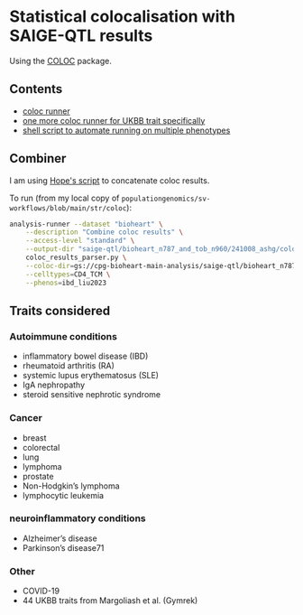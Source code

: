 # Statistical colocalisation with SAIGE-QTL results

Using the [COLOC](https://chr1swallace.github.io/coloc/index.html) package.

## Contents

* [coloc runner](coloc_runner.py)
* [one more coloc runner for UKBB trait specifically](coloc_ukbb_runner.py)
* [shell script to automate running on multiple phenotypes](multi_pheno_runner.sh)


## Combiner

I am using [Hope's script](https://github.com/populationgenomics/sv-workflows/blob/main/str/coloc/coloc_results_parser.py) to concatenate coloc results.

To run (from my local copy of `populationgenomics/sv-workflows/blob/main/str/coloc`):

```bash
analysis-runner --dataset "bioheart" \
    --description "Combine coloc results" \
    --access-level "standard" \
    --output-dir "saige-qtl/bioheart_n787_and_tob_n960/241008_ashg/coloc-snp-only/sig_genes_only/" \
    coloc_results_parser.py \
    --coloc-dir=gs://cpg-bioheart-main-analysis/saige-qtl/bioheart_n787_and_tob_n960/241008_ashg/coloc-snp-only/sig_genes_only \
    --celltypes=CD4_TCM \
    --phenos=ibd_liu2023
```

## Traits considered

### Autoimmune conditions

* inflammatory bowel disease (IBD)
* rheumatoid arthritis (RA)
* systemic lupus erythematosus (SLE)
* IgA nephropathy
* steroid sensitive nephrotic syndrome

### Cancer

* breast
* colorectal
* lung
* lymphoma
* prostate
* Non-Hodgkin’s lymphoma
* lymphocytic leukemia

### neuroinflammatory conditions

* Alzheimer’s disease
* Parkinson’s disease71

### Other

* COVID-19
* 44 UKBB traits from Margoliash et al. (Gymrek)

